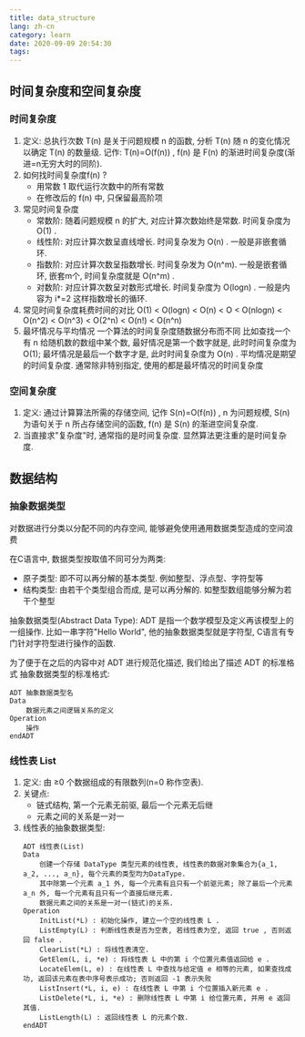 ```yaml
---
title: data_structure
lang: zh-cn
category: learn
date: 2020-09-09 20:54:30
tags:
---
```


## 时间复杂度和空间复杂度

### 时间复杂度

1. 定义: 总执行次数 T(n) 是关于问题规模 n 的函数, 分析 T(n) 随 n 的变化情况以确定 T(n) 的数量级. 记作: T(n)=O(f(n)) , f(n) 是 F(n) 的渐进时间复杂度(渐进=n无穷大时的同阶).
2. 如何找时间复杂度f(n) ?
   * 用常数 1 取代运行次数中的所有常数
   * 在修改后的 f(n) 中, 只保留最高阶项 
3. 常见时间复杂度
   * 常数阶: 随着问题规模 n 的扩大, 对应计算次数始终是常数. 时间复杂度为 O(1) .
   * 线性阶: 对应计算次数呈直线增长. 时间复杂发为 O(n) . 一般是非嵌套循环.
   * 指数阶: 对应计算次数呈指数增长. 时间复杂发为 O(n^m). 一般是嵌套循环, 嵌套m个, 时间复杂度就是 O(n^m) .
   * 对数阶: 对应计算次数呈对数形式增长. 时间复杂度为 O(logn) . 一般是内容为 i*=2 这样指数增长的循环.
4. 常见时间复杂度耗费时间的对比
   O(1) < O(logn) < O(n) < O < O(nlogn) < O(n^2) < O(n^3) < O(2^n) < O(n!) < O(n^n)
5. 最坏情况与平均情况
   一个算法的时间复杂度随数据分布而不同
   比如查找一个有 n 给随机数的数组中某个数,
   最好情况是第一个数字就是, 此时时间复杂度为 O(1);
   最坏情况是最后一个数字才是, 此时时间复杂度为 O(n) .
   平均情况是期望的时间复杂度.
   通常除非特别指定, 使用的都是最坏情况的时间复杂度

### 空间复杂度

1. 定义: 通过计算算法所需的存储空间, 记作 S(n)=O(f(n)) , n 为问题规模, S(n) 为语句关于 n 所占存储空间的函数, f(n) 是 S(n) 的渐进空间复杂度.
2. 当直接求"复杂度"时, 通常指的是时间复杂度. 显然算法更注重的是时间复杂度.

## 数据结构

### 抽象数据类型

对数据进行分类以分配不同的内存空间, 能够避免使用通用数据类型造成的空间浪费

在C语言中, 数据类型按取值不同可分为两类:
* 原子类型: 即不可以再分解的基本类型. 例如整型、浮点型、字符型等
* 结构类型: 由若干个类型组合而成, 是可以再分解的. 如整型数组能够分解为若干个整型

抽象数据类型(Abstract Data Type): ADT 是指一个数学模型及定义再该模型上的一组操作. 比如一串字符"Hello World", 他的抽象数据类型就是字符型, C语言有专门针对字符型进行操作的函数.

为了便于在之后的内容中对 ADT 进行规范化描述, 我们给出了描述 ADT 的标准格式
抽象数据类型的标准格式:
```
ADT 抽象数据类型名
Data
    数据元素之间逻辑关系的定义
Operation
    操作
endADT
```

### 线性表 List

1. 定义: 由 ≥0 个数据组成的有限数列(n=0 称作空表).
2. 关键点: 
   * 链式结构, 第一个元素无前驱, 最后一个元素无后继
   * 元素之间的关系是一对一
3. 线性表的抽象数据类型:
   ```
   ADT 线性表(List)
   Data
       创建一个存储 DataType 类型元素的线性表, 线性表的数据对象集合为{a_1, a_2, ..., a_n}, 每个元素的类型均为DataType.
       其中除第一个元素 a_1 外, 每一个元素有且只有一个前驱元素; 除了最后一个元素 a_n 外, 每一个元素有且只有一个直接后继元素.
       数据元素之间的关系是一对一(链式)的关系.
   Operation
       InitList(*L) : 初始化操作, 建立一个空的线性表 L .
       ListEmpty(L) : 判断线性表是否为空表, 若线性表为空, 返回 true , 否则返回 false .
       ClearList(*L) : 将线性表清空.
       GetElem(L, i, *e) : 将线性表 L 中的第 i 个位置元素值返回给 e .
       LocateElem(L, e) : 在线性表 L 中查找与给定值 e 相等的元素, 如果查找成功, 返回该元素在表中序号表示成功; 否则返回 -1 表示失败
       ListInsert(*L, i, e) : 在线性表 L 中第 i 个位置插入新元素 e .
       ListDelete(*L, i, *e) : 删除线性表 L 中第 i 给位置元素, 并用 e 返回其值.
       ListLength(L) : 返回线性表 L 的元素个数.
   endADT
   ```
